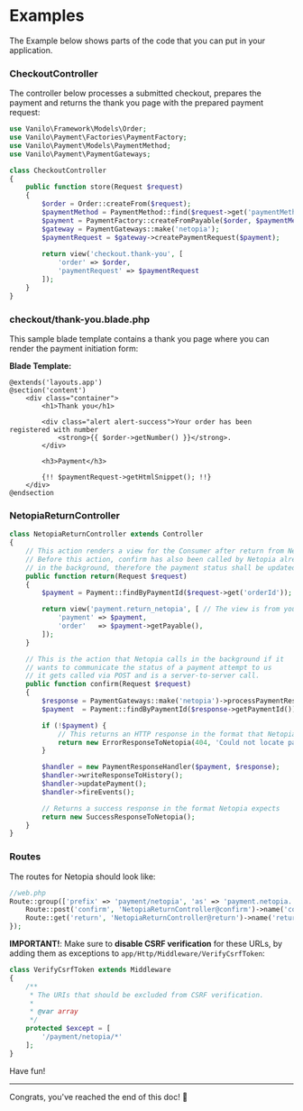 # Examples

The Example below shows parts of the code that you can put in your application.

### CheckoutController

The controller below processes a submitted checkout, prepares the payment and returns the thank you
page with the prepared payment request:

```php
use Vanilo\Framework\Models\Order;
use Vanilo\Payment\Factories\PaymentFactory;
use Vanilo\Payment\Models\PaymentMethod;
use Vanilo\Payment\PaymentGateways;

class CheckoutController
{
    public function store(Request $request)
    {
        $order = Order::createFrom($request);
        $paymentMethod = PaymentMethod::find($request->get('paymentMethod'));
        $payment = PaymentFactory::createFromPayable($order, $paymentMethod);
        $gateway = PaymentGateways::make('netopia');
        $paymentRequest = $gateway->createPaymentRequest($payment);
        
        return view('checkout.thank-you', [
            'order' => $order,
            'paymentRequest' => $paymentRequest
        ]);
    }
}
```

### checkout/thank-you.blade.php

This sample blade template contains a thank you page where you can render the payment initiation
form:

**Blade Template:**

```blade
@extends('layouts.app')
@section('content')
    <div class="container">
        <h1>Thank you</h1>

        <div class="alert alert-success">Your order has been registered with number
            <strong>{{ $order->getNumber() }}</strong>.
        </div>

        <h3>Payment</h3>

        {!! $paymentRequest->getHtmlSnippet(); !!}
    </div>
@endsection
```

### NetopiaReturnController

```php
class NetopiaReturnController extends Controller
{
    // This action renders a view for the Consumer after return from Netopia.
    // Before this action, confirm has also been called by Netopia already
    // in the background, therefore the payment status shall be updated
    public function return(Request $request)
    {
        $payment = Payment::findByPaymentId($request->get('orderId'));

        return view('payment.return_netopia', [ // The view is from your application
            'payment' => $payment,
            'order'   => $payment->getPayable(),
        ]);
    }

    // This is the action that Netopia calls in the background if it
    // wants to communicate the status of a payment attempt to us
    // it gets called via POST and is a server-to-server call.
    public function confirm(Request $request)
    {
        $response = PaymentGateways::make('netopia')->processPaymentResponse($request);
        $payment  = Payment::findByPaymentId($response->getPaymentId());

        if (!$payment) {
            // This returns an HTTP response in the format that Netopia understands
            return new ErrorResponseToNetopia(404, 'Could not locate payment with id ' . $response->getPaymentId());
        }

        $handler = new PaymentResponseHandler($payment, $response);
        $handler->writeResponseToHistory();
        $handler->updatePayment();
        $handler->fireEvents();

        // Returns a success response in the format Netopia expects
        return new SuccessResponseToNetopia();
    }
}
```

### Routes

The routes for Netopia should look like:

```php
//web.php
Route::group(['prefix' => 'payment/netopia', 'as' => 'payment.netopia.'], function() {
    Route::post('confirm', 'NetopiaReturnController@confirm')->name('confirm');
    Route::get('return', 'NetopiaReturnController@return')->name('return');
});
```

**IMPORTANT!**: Make sure to **disable CSRF verification** for these URLs, by adding them as
exceptions to `app/Http/Middleware/VerifyCsrfToken`:

```php
class VerifyCsrfToken extends Middleware
{
    /**
     * The URIs that should be excluded from CSRF verification.
     *
     * @var array
     */
    protected $except = [
        '/payment/netopia/*'
    ];
}
```

Have fun!

---
Congrats, you've reached the end of this doc! 🎉
